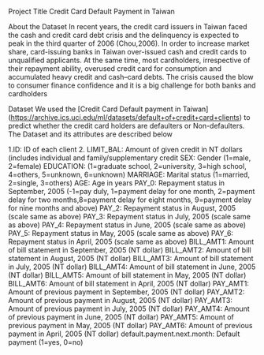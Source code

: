 Project Title
Credit Card Default Payment in Taiwan

About the Dataset
In recent years, the credit card issuers in Taiwan faced the cash and credit card debt crisis and the delinquency is expected to peak in the third quarter of 2006 (Chou,2006). In order to increase market share, card-issuing banks in Taiwan over-issued cash and credit cards to unqualified applicants. At the same time, most cardholders, irrespective of their repayment ability, overused credit card for consumption and accumulated heavy credit and cash–card debts. The crisis caused the blow to consumer finance confidence and it is a big challenge for both banks and cardholders

Dataset
We used the [Credit Card Default payment in Taiwan] (https://archive.ics.uci.edu/ml/datasets/default+of+credit+card+clients) to predict whether the credit card holders are defaulters or Non-defaulters. The Dataset and its attributes are described below

1.ID: ID of each client
2. LIMIT_BAL: Amount of given credit in NT dollars (includes individual and family/supplementary credit
SEX: Gender (1=male, 2=female)
EDUCATION: (1=graduate school, 2=university, 3=high school, 4=others, 5=unknown, 6=unknown)
MARRIAGE: Marital status (1=married, 2=single, 3=others)
AGE: Age in years
PAY_0: Repayment status in September, 2005 (-1=pay duly, 1=payment delay for one month, 2=payment delay for two months,8=payment delay for eight months, 9=payment delay for nine months and above)
PAY_2: Repayment status in August, 2005 (scale same as above)
PAY_3: Repayment status in July, 2005 (scale same as above)
PAY_4: Repayment status in June, 2005 (scale same as above)
PAY_5: Repayment status in May, 2005 (scale same as above)
PAY_6: Repayment status in April, 2005 (scale same as above)
BILL_AMT1: Amount of bill statement in September, 2005 (NT dollar)
BILL_AMT2: Amount of bill statement in August, 2005 (NT dollar)
BILL_AMT3: Amount of bill statement in July, 2005 (NT dollar)
BILL_AMT4: Amount of bill statement in June, 2005 (NT dollar)
BILL_AMT5: Amount of bill statement in May, 2005 (NT dollar)
BILL_AMT6: Amount of bill statement in April, 2005 (NT dollar)
PAY_AMT1: Amount of previous payment in September, 2005 (NT dollar)
PAY_AMT2: Amount of previous payment in August, 2005 (NT dollar)
PAY_AMT3: Amount of previous payment in July, 2005 (NT dollar)
PAY_AMT4: Amount of previous payment in June, 2005 (NT dollar)
PAY_AMT5: Amount of previous payment in May, 2005 (NT dollar)
PAY_AMT6: Amount of previous payment in April, 2005 (NT dollar)
default.payment.next.month: Default payment (1=yes, 0=no)
